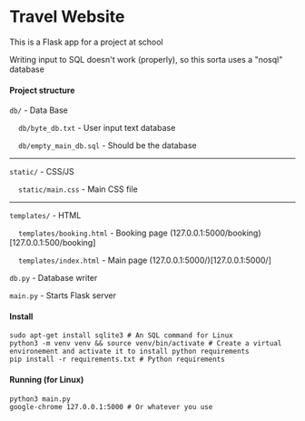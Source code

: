 # Travel Website

This is a Flask app for a project at school

Writing input to SQL doesn't work (properly), so this sorta uses a "nosql" database

#### Project structure
``db/`` - Data Base

&nbsp;&nbsp;&nbsp;&nbsp;``db/byte_db.txt`` - User input text database

&nbsp;&nbsp;&nbsp;&nbsp;``db/empty_main_db.sql`` - Should be the database

---

``static/`` - CSS/JS

&nbsp;&nbsp;&nbsp;&nbsp;``static/main.css`` - Main CSS file

---

``templates/`` - HTML

&nbsp;&nbsp;&nbsp;&nbsp;``templates/booking.html`` - Booking page (127.0.0.1:5000/booking)[127.0.0.1:500/booking]

&nbsp;&nbsp;&nbsp;&nbsp;``templates/index.html`` - Main page (127.0.0.1:5000/)[127.0.0.1:5000/]

``db.py`` - Database writer

``main.py`` - Starts Flask server

#### Install

```commandline
sudo apt-get install sqlite3 # An SQL command for Linux
python3 -m venv venv && source venv/bin/activate # Create a virtual environement and activate it to install python requirements
pip install -r requirements.txt # Python requirements
```

#### Running (for Linux)

```commandline
python3 main.py
google-chrome 127.0.0.1:5000 # Or whatever you use
```

